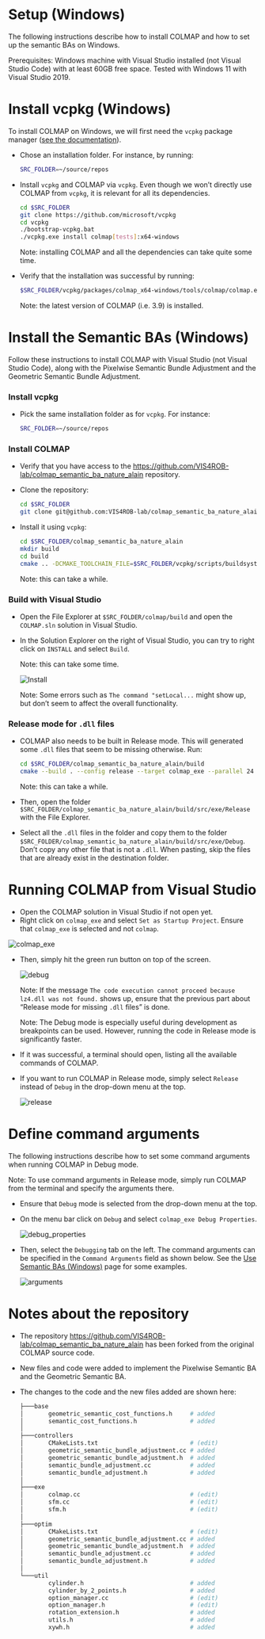 # Setup (Windows)

The following instructions describe how to install COLMAP and how to set up the semantic BAs on Windows.

Prerequisites: Windows machine with Visual Studio installed (not Visual Studio Code) with at least 60GB free space. Tested with Windows 11 with Visual Studio 2019.

# Install vcpkg (Windows)

To install COLMAP on Windows, we will first need the `vcpkg` package manager ([see the documentation](https://vcpkg.io/en/getting-started)).

- Chose an installation folder. For instance, by running:

    ```bash
    SRC_FOLDER=~/source/repos
    ```

- Install `vcpkg` and COLMAP via `vcpkg`. Even though we won’t directly use COLMAP from `vcpkg`, it is relevant for all its dependencies.

    ```bash
    cd $SRC_FOLDER
    git clone https://github.com/microsoft/vcpkg
    cd vcpkg
    ./bootstrap-vcpkg.bat
    ./vcpkg.exe install colmap[tests]:x64-windows
    ```

    Note: installing COLMAP and all the dependencies can take quite some time.

- Verify that the installation was successful by running:

    ```bash
    $SRC_FOLDER/vcpkg/packages/colmap_x64-windows/tools/colmap/colmap.exe -h
    ```

    Note: the latest version of COLMAP (i.e. 3.9) is installed.


# Install the Semantic BAs (Windows)

Follow these instructions to install COLMAP with Visual Studio (not Visual Studio Code), along with the Pixelwise Semantic Bundle Adjustment and the Geometric Semantic Bundle Adjustment.

### Install vcpkg

- Pick the same installation folder as for `vcpkg`. For instance:

    ```bash
    SRC_FOLDER=~/source/repos
    ```


### Install COLMAP

- Verify that you have access to the https://github.com/VIS4ROB-lab/colmap_semantic_ba_nature_alain repository.
- Clone the repository:

    ```bash
    cd $SRC_FOLDER
    git clone git@github.com:VIS4ROB-lab/colmap_semantic_ba_nature_alain.git
    ```

- Install it using `vcpkg`:

    ```bash
    cd $SRC_FOLDER/colmap_semantic_ba_nature_alain
    mkdir build
    cd build
    cmake .. -DCMAKE_TOOLCHAIN_FILE=$SRC_FOLDER/vcpkg/scripts/buildsystems/vcpkg.cmake
    ```

    Note: this can take a while.


### Build with Visual Studio

- Open the File Explorer at `$SRC_FOLDER/colmap/build` and open the `COLMAP.sln` solution in Visual Studio.
- In the Solution Explorer on the right of Visual Studio, you can try to right click on `INSTALL` and select `Build`.

    Note: this can take some time.

    ![Install](img/install.png)

    Note: Some errors such as `The command "setLocal...` might show up, but don’t seem to affect the overall functionality.


### Release mode for `.dll` files

- COLMAP also needs to be built in Release mode. This will generated some `.dll` files that seem to be missing otherwise. Run:

    ```bash
    cd $SRC_FOLDER/colmap_semantic_ba_nature_alain/build
    cmake --build . --config release --target colmap_exe --parallel 24
    ```

    Note: this can take a while.

- Then, open the folder `$SRC_FOLDER/colmap_semantic_ba_nature_alain/build/src/exe/Release` with the File Explorer.
- Select all the `.dll` files in the folder and copy them to the folder `$SRC_FOLDER/colmap_semantic_ba_nature_alain/build/src/exe/Debug`. Don’t copy any other file that is not a `.dll`. When pasting, skip the files that are already exist in the destination folder.

# Running COLMAP from Visual Studio

- Open the COLMAP solution in Visual Studio if not open yet.
- Right click on `colmap_exe` and select `Set as Startup Project`. Ensure that `colmap_exe` is selected and not `colmap`.

![colmap_exe](img/colmap_exe.png)

- Then, simply hit the green run button on top of the screen.

    ![debug](img/debug.png)

    Note: If the message `The code execution cannot proceed because lz4.dll was not found.` shows up, ensure that the previous part about “Release mode for missing `.dll` files” is done.

    Note: The Debug mode is especially useful during development as breakpoints can be used. However, running the code in Release mode is significantly faster.

- If it was successful, a terminal should open, listing all the available commands of COLMAP.
- If you want to run COLMAP in Release mode, simply select `Release` instead of `Debug` in the drop-down menu at the top.

    ![release](img/release.png)


# Define command arguments

The following instructions describe how to set some command arguments when running COLMAP in Debug mode.

Note: To use command arguments in Release mode, simply run COLMAP from the terminal and specify the arguments there.

- Ensure that `Debug` mode is selected from the drop-down menu at the top.
- On the menu bar click on `Debug` and select `colmap_exe Debug Properties`.

    ![debug_properties](img/debug_properties.png)

- Then, select the `Debugging` tab on the left. The command arguments can be specified in the `Command Arguments` field as shown below. See the [Use Semantic BAs (Windows)](use_sba_windows.md) page for some examples.

    ![arguments](img/arguments.png)


# Notes about the repository

- The repository https://github.com/VIS4ROB-lab/colmap_semantic_ba_nature_alain has been forked from the original COLMAP source code.
- New files and code were added to implement the Pixelwise Semantic BA and the Geometric Semantic BA.
- The changes to the code and the new files added are shown here:

    ```bash
    ├───base
    │       geometric_semantic_cost_functions.h     # added
    │       semantic_cost_functions.h               # added
    │
    ├───controllers
    │       CMakeLists.txt                          # (edit)
    │       geometric_semantic_bundle_adjustment.cc # added
    │       geometric_semantic_bundle_adjustment.h  # added
    │       semantic_bundle_adjustment.cc           # added
    │       semantic_bundle_adjustment.h            # added
    │
    ├───exe
    │       colmap.cc                               # (edit)
    │       sfm.cc                                  # (edit)
    │       sfm.h                                   # (edit)
    │
    ├───optim
    │       CMakeLists.txt                          # (edit)
    │       geometric_semantic_bundle_adjustment.cc # added
    │       geometric_semantic_bundle_adjustment.h  # added
    │       semantic_bundle_adjustment.cc           # added
    │       semantic_bundle_adjustment.h            # added
    │
    └───util
            cylinder.h                              # added
            cylinder_by_2_points.h                  # added
            option_manager.cc                       # (edit)
            option_manager.h                        # (edit)
            rotation_extension.h                    # added
            utils.h                                 # added
            xywh.h                                  # added
    ```